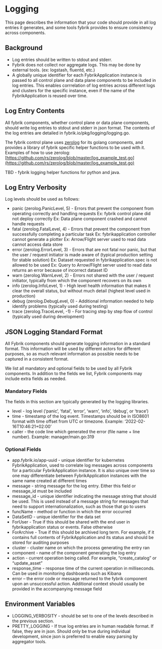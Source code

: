 # Logging

This page describes the information that your code should provide in all log entries it generates, and some tools fybrik provides to ensure consistency across components.

## Background
* Log entries should be written to stdout and stderr.
* Fybrik does not collect nor aggregate logs.  This may be done by external tools. (ex: logstash, fluentd, etc.)
* A globally unique identifier for each FybrikApplication instance is passed to all control plane and data plane components to be included in log entries.  This enables corrrelation of log entries across different logs and clusters for the specific instance, even if the name of the FybrikApplication is reused over time.

## Log Entry Contents
All fybrik components, whether control plane or data plane components, should write log entries to stdout and stderr in json format.
The contents of the log entries are detailed in fybrik.io/pkg/logging/logging.go.

The fybrik control plane uses [zerolog](https://github.com/rs/zerolog) for its golang components, and provides a library of fybrik specific helper functions to be used with it.
Examples of how to use zerolog: [https://github.com/rs/zerolog/blob/master/log_example_test.go](https://github.com/rs/zerolog/blob/master/log_example_test.go)

TBD - fybrik logging helper functions for python and java.

## Log Entry Verbosity
Log levels should be used as follows:

- panic (zerolog.PanicLevel, 5) - Errors that prevent the component from operating correctly and handling requests
     Ex: fybrik control plane did not deploy correctly
	   Ex: Data plane component crashed and cannot handle requests
- fatal (zerolog.FatalLevel, 4) - Errors that prevent the component from successfully completing a particular task
	   Ex: fybrikapplication controller cannot generate a plotter
	   Ex: Arrow/Flight server used to read data cannot access data store
- error (zerolog.ErrorLevel, 3) - Errors that are not fatal nor panic, but that the user / request initiator is made aware of (typical production setting for stable solution)
	   Ex: Dataset requested in fybrikapplication.spec is not allowed to be used
 	   Ex: Query to Arrow/Flight server used to read data returns an error because of incorrect dataset ID
- warn (zerolog.WarnLevel, 2) - Errors not shared with the user / request initiator, typically from which the component recovers on its own
- info (zerolog.InfoLevel, 1) - High level health information that makes it clear the overall status, but without much detail (highest level used in production)
- debug (zerolog.DebugLevel, 0) - Additional information needed to help identify problems (typically used during testing)
- trace (zerolog.TraceLevel, -1) - For tracing step by step flow of control (typically used during development)

## JSON Logging Standard Format
All Fybrik components should generate logging information in a standard format. This information will be used by different actors for different purposes, so as much relevant information as possible needs to be captured in a consistent format.

We list all mandatory and optional fields to be used by all Fybrik components. In addition to the fields we list, Fybrik components may include extra fields as needed.

### Mandatory Fields
The fields in this section are typically generated by the logging libraries.

- level - log level (‘panic’, ‘fatal’, ‘error’, ‘warn’, ‘info’, ‘debug’, or ‘trace’)
- time - timestamp  of the log event.  Timestamps  should  be in ISO8601  format with  time offset from  UTC or timezone. Example: ‘2022-02-16T10:46:21+02:00’
- caller - the code line which generated the error (file name + line number). Example: manager/main.go:319

### Optional Fields
- app.fybrik.io/app-uuid - unique identifier for kubernetes FybrikApplication, used to correlate log messages across components for a particular FybrikApplication instance. It is also unique over time so one may differentiate between FybrikApplication instances with the same name created at different times
- message - string message for the log entry. Either this field or message_id must be included
- message_id - unique identifier indicating the message string that should be used. This is used instead of a message string for messages that need to support internationalization, such as those that go to users
- funcName - method or function in which the error occurred
- DataSetID - unique identifier for the data set
- ForUser - True if this should be shared with the end user in fybrikapplication status or events. False otherwise
- ForArchive - True if this should be archived long term. For example, if it contains full contents of FybrikApplication and its status and should be stored for auditing purposes
- cluster - cluster name on which the process generating the entry ran
- component - name of the component generating the log entry
- action - current operation being called. For example, “create_catalog” or “update_asset”
- response_time - response time of the current operation in milliseconds. Can be used in monitoring dashboards such as Kibana
- error – the error code or message returned to the fybrik component upon an unsuccessful action. Additional context should usually be provided in the accompanying message field

## Environment Variables
- LOGGING_VERBOSITY - should be set to one of the levels described in the previous section.  
- PRETTY_LOGGING - If true log entries are in human readable format.  If false, they are in json. Should only be true during individual development, since json is preferred to enable easy parsing by aggregator tools.


